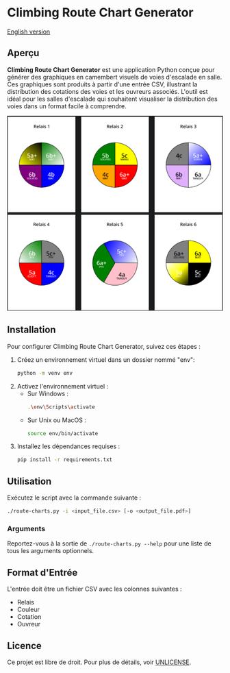 Climbing Route Chart Generator
==============================

[English version](README.md)

## Aperçu

__Climbing Route Chart Generator__ est une application Python conçue pour générer des graphiques en camembert visuels de voies d'escalade en salle. Ces graphiques sont produits à partir d'une entrée CSV, illustrant la distribution des cotations des voies et les ouvreurs associés. L'outil est idéal pour les salles d'escalade qui souhaitent visualiser la distribution des voies dans un format facile à comprendre.

![Sample chart](screenshot.png)

## Installation

Pour configurer Climbing Route Chart Generator, suivez ces étapes :

1. Créez un environnement virtuel dans un dossier nommé "env":
   ```bash
   python -m venv env
   ```
2. Activez l'environnement virtuel :
   - Sur Windows :
     ```bash
     .\env\Scripts\activate
     ```
   - Sur Unix ou MacOS :
     ```bash
     source env/bin/activate
     ```
3. Installez les dépendances requises :
   ```bash
   pip install -r requirements.txt
   ```

## Utilisation

Exécutez le script avec la commande suivante :

```bash
./route-charts.py -i <input_file.csv> [-o <output_file.pdf>]
```

### Arguments

Reportez-vous à la sortie de `./route-charts.py --help` pour une liste de tous les arguments optionnels.

## Format d'Entrée

L'entrée doit être un fichier CSV avec les colonnes suivantes :

- Relais
- Couleur
- Cotation
- Ouvreur

## Licence

Ce projet est libre de droit. Pour plus de détails, voir [UNLICENSE](UNLICENSE).
